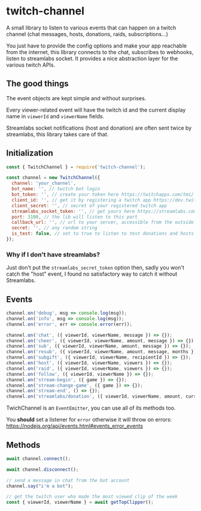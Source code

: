 # twitch-channel

A small library to listen to various events that can happen on a twitch channel (chat messages, hosts, donations, raids, subscriptions…)

You just have to provide the config options and make your app reachable from the internet, this library connects to the chat, subscribes to webhooks, listen to streamlabs socket. It provides a nice abstraction layer for the various twitch APIs.

## The good things

The event objects are kept simple and without surprises.

Every viewer-related event will have the twitch id and the current display name in `viewerId` and `viewerName` fields.

Streamlabs socket notifications (host and donation) are often sent twice by streamlabs, this library takes care of that.

## Initialization

```javascript
const { TwitchChannel } = require('twitch-channel');

const channel = new TwitchChannel({
  channel: 'your_channel',
  bot_name: '', // twitch bot login
  bot_token: '', // create your token here https://twitchapps.com/tmi/
  client_id: '', // get it by registering a twitch app https://dev.twitch.tv/dashboard/apps/create (Redirect URI is not used)
  client_secret: '', // secret of your registered twitch app
  streamlabs_socket_token: '', // get yours here https://streamlabs.com/dashboard#/apisettings in API TOKENS then "your socket API token"
  port: 3100, // the lib will listen to this port
  callback_url: '', // url to your server, accessible from the outside world
  secret: '', // any random string
  is_test: false, // set to true to listen to test donations and hosts from streamlabs
});
```

### Why if I don't have streamlabs?

Just don't put the `streamlabs_secret_token` option then, sadly you won't catch the "host" event, I found no satisfactory way to catch it without Streamlabs.

## Events

```javascript
channel.on('debug', msg => console.log(msg));
channel.on('info', msg => console.log(msg));
channel.on('error', err => console.error(err));

channel.on('chat', ({ viewerId, viewerName, message }) => {});
channel.on('cheer', ({ viewerId, viewerName, amount, message }) => {});
channel.on('sub', ({ viewerId, viewerName, amount, message }) => {});
channel.on('resub', ({ viewerId, viewerName, amount, message, months }) => {});
channel.on('subgift', ({ viewerId, viewerName, recipientId }) => {});
channel.on('host', ({ viewerId, viewerName, viewers }) => {});
channel.on('raid', ({ viewerId, viewerName, viewers }) => {});
channel.on('follow', ({ viewerId, viewerName }) => {});
channel.on('stream-begin', ({ game }) => {});
channel.on('stream-change-game', ({ game }) => {});
channel.on('stream-end', () => {});
channel.on('streamlabs/donation', ({ viewerId, viewerName, amount, currency, message }) => {}); // viewerId provided when found from the donator name
```

TwichChannel is an `EventEmitter`, you can use all of its methods too.

You **should** set a listener for `error` otherwise it will throw on errors: https://nodejs.org/api/events.html#events_error_events

## Methods

```javascript
await channel.connect();

await channel.disconnect();

// send a message in chat from the bot account
channel.say("i'm a bot");

// get the twitch user who made the most viewed clip of the week
const { viewerId, viewerName } = await getTopClipper();
```

